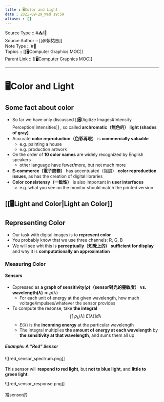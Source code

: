 ```yaml
---
title : 🖥️Color and Light
date : 2021-09-29_Wed 19:59
aliases : []
---
```

Source Type :: #📥/📄 <br>
Source Author :: [[@賴祐吉]]<br>
Note Type :: #📝 <br>
Topics :: [[🖥️Computer Graphics MOC]]<br>
Parent Link :: [[🖥️Computer Graphics MOC]]<br>

---
# 🖥️Color and Light

## Some fact about color
+ So far we have only discussed [[🖥️Digitize Images#Intensity Perception|intensities]] , so called **archromatic（無色的） light (shades of gray)**
+ Accurate **color reproduction（色彩再現）** is **commercially valuable**
	- e.g. painting a house
	- e.g. production artwork
+ On the order of **10 color names** are widely recognized by English speakers
	- other language have fewer/more, but not much more
+ **E-commerce（電子商務）** has accentuated（強調） **color reproduction issues**, as has the creation of digital libraries
+ **Color consistensy（一致性）** is also important in **user interfaces**
	- e.g. what you see on the monitor should match the printed version


## [[🖥️Light and Color|Light an Color]]

## Representing Color
+ Our task with digital images is to **represent color**
+ You probably know that we use three channels: R, G, B
+ We will see wht this is **perceptually（知覺上的） sufficient for display** and why it is **computationally an approximation**

### Measuring Color
#### Sensors
+ Expressed as **a graph of sensitivity($\rho$)（sensor對光的靈敏度） vs. wavelength($\lambda$)** => $\rho(\lambda)$
	- For each unit of energy at the given wavelength, how much voltage/impulses/whatever the sensor provides
+ To compute the resonse, take **the integral** $$\int [\ \rho_k(\lambda)\ E(\lambda)]d\lambda$$
	- $E(\lambda)$ is the **incoming energy** at the particular wavelength
	- The integral multiplies **the amount of energy at each wavelength** by **the sensitivity at that wavelength**, and sums them all up

##### Example: A "Red" Sensor
![[red_sensor_spectrum.png]]<br>
<br>
This sensor will **respond to red light**, but **not to blue light**, and **little to green light**.

![[red_sensor_response.png]]<br>
<br>
當sensor的